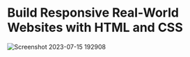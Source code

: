 # Build Responsive Real-World Websites with HTML and CSS

![Screenshot 2023-07-15 192908](https://github.com/YousefMaher179/Kalbonyan-Elmarsos/assets/106788176/1af95999-f3a7-44d6-b9e8-acdb9ade6af4)
